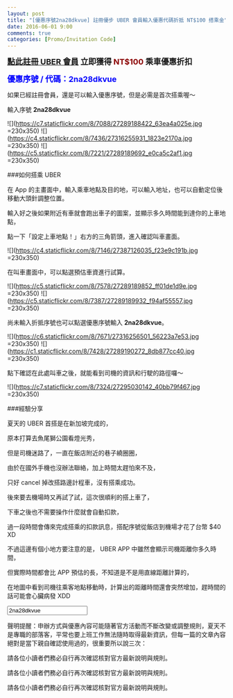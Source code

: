 ```yaml
---
layout: post
title: "[優惠序號2na28dkvue] 註冊優步 UBER 會員輸入優惠代碼折抵 NT$100 搭乘金"
date: 2016-06-01 9:00
comments: true
categories: [Promo/Invitation Code]
---
```


<strong><font size="4px"> [點此註冊 UBER 會員](https://get.uber.com/invite/2na28dkvue)
立即獲得 <font color="darkred">NT$100</font> 乘車優惠折扣

<font color="blue" onclick="copyPromoCode()">優惠序號 / 代碼：2na28dkvue</font>
</font></strong>

如果已經註冊會員，還是可以輸入優惠序號，但是必需是首次搭乘喔～

<p onclick="copyPromoCode()">輸入序號 <b>2na28dkvue</b></p>

![](https://c7.staticflickr.com/8/7088/27289188422_63ea4a025e.jpg =230x350)
![](https://c4.staticflickr.com/8/7436/27316255931_1823e2170a.jpg =230x350)
![](https://c5.staticflickr.com/8/7221/27289189692_e0ca5c2af1.jpg =230x350)

###如何搭乘 UBER

在 App 的主畫面中，輸入乘車地點及目的地，可以輸入地址，也可以自動定位後移動大頭針調整位置。

輸入好之後如果附近有車就會跑出車子的圖案，並顯示多久時間能到達你的上車地點，

點一下「設定上車地點！」右方的三角箭頭，進入確認叫車畫面。

![](https://c4.staticflickr.com/8/7146/27387126035_f23e9c191b.jpg =230x350)

在叫車畫面中，可以點選預估車資進行試算。

![](https://c5.staticflickr.com/8/7578/27289189852_ff01de1d9e.jpg =230x350)
![](https://c5.staticflickr.com/8/7387/27289189932_f94af55557.jpg =230x350)

<p onclick="copyPromoCode()">尚未輸入折抵序號也可以點選優惠序號輸入 <b>2na28dkvue</b>。</p>

![](https://c6.staticflickr.com/8/7671/27316256501_56223a7e53.jpg =230x350)
![](https://c1.staticflickr.com/8/7428/27289190272_8db877cc40.jpg =230x350)

點下確認在此處叫車之後，就能看到司機的資訊和行駛的路徑囉～

![](https://c7.staticflickr.com/8/7324/27295030142_40bb79f467.jpg =230x350)

###經驗分享

夏天的 UBER 首搭是在新加坡完成的，

原本打算去魚尾獅公園看燈光秀，

但是司機迷路了，一直在飯店附近的巷子繞圈圈，

由於在國外手機也沒辦法聯絡，加上時間太趕怕來不及，

只好 cancel 掉改搭路邊計程車，沒有搭乘成功。

後來要去機場時又再試了試，這次很順利的搭上車了，

下車之後也不需要操作什麼就會自動扣款，

過一段時間會傳來完成搭乘的扣款訊息，搭配序號從飯店到機場才花了台幣 $40 XD

不過這邊有個小地方要注意的是， UBER APP 中雖然會顯示司機距離你多久時間，

但實際時間都會比 APP 預估的長，不知道是不是用直線距離計算的，

在地圖中看到司機往乘客地點移動時，計算出的距離時間還會突然增加，趕時間的話可能會心臟病發 XDD

<input type="text" id="promoCode" onclick="copyPromoCode()" value="2na28dkvue">

<script language="javascript">
	function copyPromoCode(){
	    var obj = document.getElementById("promoCode");
 		obj.select();
		document.execCommand("Copy");
		alert("已複製序號"+obj.value);
	}
</script>

<br />

聲明提醒：申辦方式與優惠內容可能隨著官方活動而不斷改變或調整規則，夏天不是專職的部落客，平常也要上班工作無法隨時取得最新資訊，但每一篇的文章內容絕對是當下親自確認使用過的，很重要所以說三次：

請各位小讀者們務必自行再次確認核對官方最新說明與規則。

請各位小讀者們務必自行再次確認核對官方最新說明與規則。

請各位小讀者們務必自行再次確認核對官方最新說明與規則。
